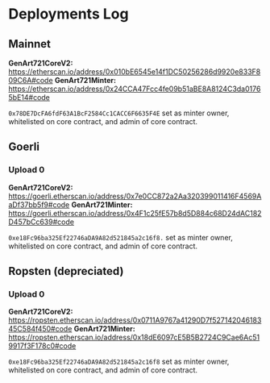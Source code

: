 # Deployments Log

## Mainnet

**GenArt721CoreV2:** https://etherscan.io/address/0x010bE6545e14f1DC50256286d9920e833F809C6A#code
**GenArt721Minter:** https://etherscan.io/address/0x24CCA47Fcc4fe09b51aBE8A8124C3da01765bE14#code

`0x78DE7DcFA6fdF63A1BcF2584Cc1CACC6F6635F4E` set as minter owner, whitelisted on core contract, and admin of core contract.


## Goerli

### Upload 0

**GenArt721CoreV2:** https://goerli.etherscan.io/address/0x7e0CC872a2Aa320399011416F4569AaDf37bb5f9#code
**GenArt721Minter:** https://goerli.etherscan.io/address/0x4F1c25fE57b8d5D884c68D24dAC182D457bCc639#code

`0xe18Fc96ba325Ef22746aDA9A82d521845a2c16f8.` set as minter owner, whitelisted on core contract, and admin of core contract.

## Ropsten (depreciated)

### Upload 0

**GenArt721CoreV2:** https://ropsten.etherscan.io/address/0x0711A9767a41290D7f52714204618345C584f450#code
**GenArt721Minter:** https://ropsten.etherscan.io/address/0x18dE6097cE5B5B2724C9Cae6Ac519917f3F178c0#code

`0xe18Fc96ba325Ef22746aDA9A82d521845a2c16f8` set as minter owner, whitelisted on core contract, and admin of core contract.
